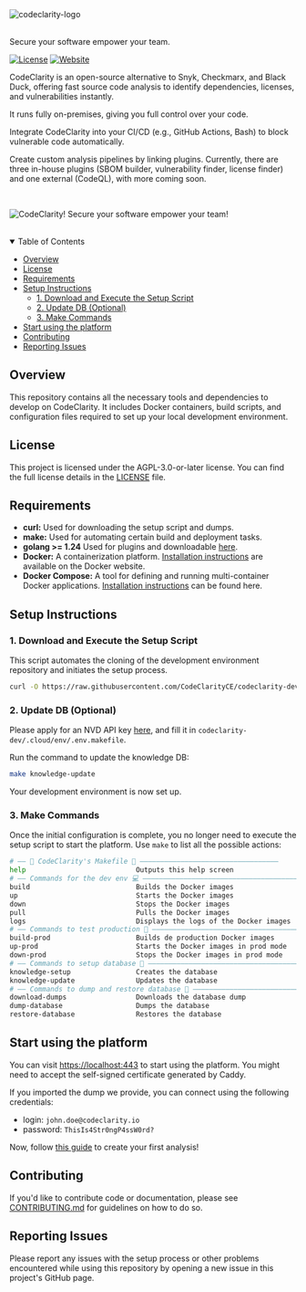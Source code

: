 <picture>
  <source media="(prefers-color-scheme: dark)" srcset="https://github.com/CodeClarityCE/identity/blob/main/logo/vectorized/logo_name_white.svg">
  <source media="(prefers-color-scheme: light)" srcset="https://github.com/CodeClarityCE/identity/blob/main/logo/vectorized/logo_name_black.svg">
  <img alt="codeclarity-logo" src="https://github.com/CodeClarityCE/identity/blob/main/logo/vectorized/logo_name_black.svg">
</picture>
<br>
<br>

Secure your software empower your team.

[![License](https://img.shields.io/github/license/codeclarityce/codeclarity-dev)](LICENSE.txt)
[![Website](https://img.shields.io/badge/Website-Visit-blue)](https://www.codeclarity.io)

CodeClarity is an open-source alternative to Snyk, Checkmarx, and Black Duck, offering fast source code analysis to identify dependencies, licenses, and vulnerabilities instantly.

It runs fully on-premises, giving you full control over your code.

Integrate CodeClarity into your CI/CD (e.g., GitHub Actions, Bash) to block vulnerable code automatically.

Create custom analysis pipelines by linking plugins. Currently, there are three in-house plugins (SBOM builder, vulnerability finder, license finder) and one external (CodeQL), with more coming soon.

<br>

![CodeClarity! Secure your software empower your team!](https://github.com/CodeClarityCE/identity/blob/main/illustration/rasterized/demo_illu.png)

<br>

<details open="open">
<summary>Table of Contents</summary>

- [Overview](#overview)
- [License](#license)
- [Requirements](#requirements)
- [Setup Instructions](#setup-instructions)
  - [1. Download and Execute the Setup Script](#1-download-and-execute-the-setup-script)
  - [2. Update DB (Optional)](#2-update-db-optional)
  - [3. Make Commands](#3-make-commands)
- [Start using the platform](#start-using-the-platform)
- [Contributing](#contributing)
- [Reporting Issues](#reporting-issues)

</details>

## Overview

This repository contains all the necessary tools and dependencies to develop on CodeClarity. It includes Docker containers, build scripts, and configuration files required to set up your local development environment.

## License

This project is licensed under the AGPL-3.0-or-later license.  You can find the full license details in the [LICENSE](./LICENSE) file.

## Requirements

*   **curl:** Used for downloading the setup script and dumps.
*   **make:** Used for automating certain build and deployment tasks.
*   **golang >= 1.24** Used for plugins and downloadable [here](https://go.dev/dl/).
*   **Docker:**  A containerization platform.  [Installation instructions](https://docs.docker.com/engine/install/) are available on the Docker website.
*   **Docker Compose:** A tool for defining and running multi-container Docker applications. [Installation instructions](https://www.digitalocean.com/community/tutorials/how-to-install-and-use-docker-compose-on-ubuntu-20-04) can be found here.

## Setup Instructions

### 1. Download and Execute the Setup Script

This script automates the cloning of the development environment repository and initiates the setup process.
```bash
curl -O https://raw.githubusercontent.com/CodeClarityCE/codeclarity-dev/main/setup.sh && sh setup.sh
```

### 2. Update DB (Optional)

Please apply for an NVD API key [here](https://nvd.nist.gov/developers/request-an-api-key), and fill it in `codeclarity-dev/.cloud/env/.env.makefile`.

Run the command to update the knowledge DB:

```bash
make knowledge-update
```

Your development environment is now set up.

### 3. Make Commands
Once the initial configuration is complete, you no longer need to execute the setup script to start the platform. 
Use ```make``` to list all the possible actions:

```bash
# —— 🦉 CodeClarity's Makefile 🦉 —————————————————————————————————— 
help                           Outputs this help screen
# —— Commands for the dev env 💻 ——————————————————————————————————————————————————————————————— 
build                          Builds the Docker images
up                             Starts the Docker images
down                           Stops the Docker images
pull                           Pulls the Docker images
logs                           Displays the logs of the Docker images
# —— Commands to test production 🎯 ——————————————————————————————————————————————————————————————— 
build-prod                     Builds de production Docker images
up-prod                        Starts the Docker images in prod mode
down-prod                      Stops the Docker images in prod mode
# —— Commands to setup database 💾 ——————————————————————————————————————————————————————————————— 
knowledge-setup                Creates the database
knowledge-update               Updates the database
# —— Commands to dump and restore database 💾 ——————————————————————————————————————————————————————————————— 
download-dumps                 Downloads the database dump
dump-database                  Dumps the database
restore-database               Restores the database
```

## Start using the platform

You can visit [https://localhost:443](https://localhost:443) to start using the platform. You might need to accept the self-signed certificate generated by Caddy.

If you imported the dump we provide, you can connect using the following credentials:

- login: `john.doe@codeclarity.io`
- password: `ThisIs4Str0ngP4ssW0rd?`

Now, follow [this guide](https://doc.codeclarity.io/docs/0.0.0/create-analysis) to create your first analysis!

## Contributing

If you'd like to contribute code or documentation, please see [CONTRIBUTING.md](./CONTRIBUTING.md) for guidelines on how to do so.

## Reporting Issues

Please report any issues with the setup process or other problems encountered while using this repository by opening a new issue in this project's GitHub page.
